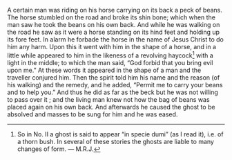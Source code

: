 
A certain man was riding on his horse carrying on its back a 
peck of beans. The horse stumbled on the road and broke its shin 
bone; which when the man saw he took the beans on his own 
back. And while he was walking on the road he saw as it were a 
horse standing on its hind feet and holding up its fore feet. In 
alarm he forbade the horse in the name of Jesus Christ to do him 
any harm. Upon this it went with him in the shape of a horse, and 
in a little while appeared to him in the likeness of a revolving haycock[^1] with a light in the middle; to which the man said, “God forbid that you bring evil upon me.” At these words it appeared in the shape of a man and the traveller conjured him. Then the 
spirit told him his name and the reason (of his walking) and the 
remedy, and he added, “Permit me to carry your beans and to help 
you.” And thus he did as far as the beck but he was not willing 
to pass over it ; and the living man knew not how the bag of beans 
was placed again on his own back. And afterwards he caused 
the ghost to be absolved and masses to be sung for him and he was 
eased. 

[^1]: So in No. II a ghost is said to appear “in specie dumi” (as I read it), i.e. of a thorn bush. In several of these stories the ghosts are liable to many changes of form. — M.R.J.
